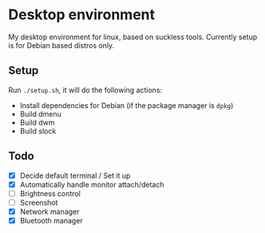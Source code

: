 # Desktop environment

My desktop environment for linux, based on suckless tools. Currently setup is for Debian based distros only.

## Setup

Run `./setup.sh`, it will do the following actions:
- Install dependencies for Debian (if the package manager is `dpkg`)
- Build dmenu
- Build dwm
- Build slock

##  Todo

- [x] Decide default terminal / Set it up
- [x] Automatically handle monitor attach/detach
- [ ] Brightness control
- [ ] Screenshot
- [x] Network manager
- [x] Bluetooth manager
